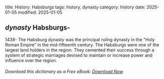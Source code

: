 title: History: Habsburgs
tags: history, dynasty
category: history
date: 2025-01-05
modified: 2025-01-05

## _dynasty_ Habsburgs-
1438-
The Habsburg dynasty was the principal ruling
 dynasty in the "Holy Roman Empire" in the mid-fifteenth century.
 The Habsburgs were one of the largest land holders in the region. They
 cemented their success through a system of strategic marriages
 devised to maintain or increase power and influence over the region.



###### Download *this* dictionary as a Free eBook: [Download Now]({static}static/SerfHistoryDictionary.pdf)

